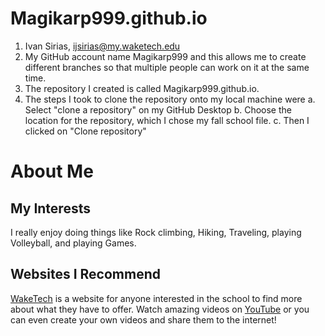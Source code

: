 # Magikarp999.github.io
1. Ivan Sirias, ijsirias@my.waketech.edu
2. My GitHub account name Magikarp999 and this allows me to create different branches so that multiple people can work on it at the same time.
3. The repository I created is called Magikarp999.github.io.
4. The steps I took to clone the repository onto my local machine were
	a. Select "clone a repository" on my GitHub Desktop
	b. Choose the location for the repository, which I chose my fall school file.
	c. Then I clicked on "Clone repository"
# About Me

## My Interests
I really enjoy doing things like Rock climbing, Hiking, Traveling, playing Volleyball, and playing Games.

## Websites I Recommend
[WakeTech](https://www.waketech.edu/) is a website for anyone interested in the school to find more about what they have to offer.
Watch amazing videos on [YouTube](https://www.youtube.com/) or you can even create your own videos and share them to the internet!